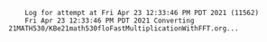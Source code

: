         Log for attempt at Fri Apr 23 12:33:46 PM PDT 2021 (11562)
        Fri Apr 23 12:33:46 PM PDT 2021 Converting 21MATH530/KBe21math530floFastMultiplicationWithFFT.org...
